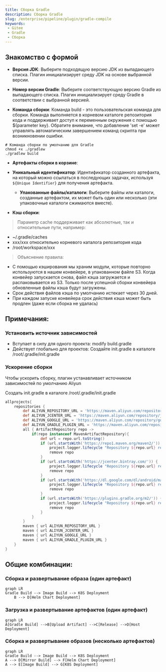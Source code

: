```yaml
---
title: Сборка Gradle
description: Сборка Gradle
slug: /enterprise/pipeline/plugin/gradle-compile
keywords:
 - Gitee
 - Gradle
 - Сборка
---
```


## Знакомство с формой

- **Версия JDK**: Выберите подходящую версию JDK из выпадающего списка. Плагин инициализирует среду JDK на основе выбранной версии.

- **Номер версии Gradle**: Выберите соответствующую версию Gradle из выпадающего списка. Плагин инициализирует среду Gradle в соответствии с выбранной версией.

- **Команда сборки**: Команда build - это пользовательская команда для сборки. Команда выполняется в корневом каталоге репозитория кода и поддерживает доступ к переменным окружения с помощью ${parameter key}. Обратите внимание, что добавление 'set -e' может управлять автоматическим завершением команд скрипта при возникновении ошибки.

```shell
# Команда сборки по умолчанию для Gradle
chmod +x ./gradlew
./gradlew build
```

- **Артефакты сборки в корзине**:
- **Уникальный идентификатор**: Идентификатор созданного артефакта, на который можно ссылаться в последующих задачах, используя `${Unique Identifier}` для получения артефакта.
    - **Упакованные файлы/каталоги**: Выберите файлы или каталоги, созданные артефактом, их может быть один или несколько (эти упаковочные каталоги сжимаются вместе).

- **Кэш сборки**:

> Параметр cache поддерживает как абсолютные, так и относительные пути, например:

- ~/.gradle/caches
- xxx/xxx относительно корневого каталога репозитория кода
- /root/workspace/xxx

> Объяснение правила:

- С помощью кэширования мы храним модули, которые повторно используются в нашем конвейере, в упакованном файле S3. Когда конвейер запускается снова, файл кэша загружается и распаковывается из S3.
Только после успешной сборки конвейера обновленные файлы кэша будут загружены.
- Срок действия файлов кэша по умолчанию истекает через 30 дней.
- При каждом запуске конвейера срок действия кэша может быть продлен (даже если сборка не удалась)

## Примечания:

### Установить источник зависимостей

- Вступает в силу для одного проекта: modify build.gradle
- Действует глобально для проектов: Создайте init.gradle в каталоге /root/.gradle/init.gradle

### Ускорение сборки

Чтобы ускорить сборку, плагин устанавливает источником зависимостей по умолчанию Aliyun

Создать init.gradle в каталоге /root/.gradle/init.gradle

```gradle
allprojects{
    repositories {
        def ALIYUN_REPOSITORY_URL = 'https://maven.aliyun.com/repository/public/'
        def ALIYUN_JCENTER_URL = 'https://maven.aliyun.com/repository/jcenter/'
        def ALIYUN_GOOGLE_URL = 'https://maven.aliyun.com/repository/google/'
        def ALIYUN_GRADLE_PLUGIN_URL = 'https://maven.aliyun.com/repository/gradle-plugin/'
        all { ArtifactRepository repo ->
            if(repo instanceof MavenArtifactRepository){
                def url = repo.url.toString()
                if (url.startsWith('https://repo1.maven.org/maven2/')) {
                    project.logger.lifecycle "Repository ${repo.url} replaced by $ALIYUN_REPOSITORY_URL."
                    remove repo
                }
                if (url.startsWith('https://jcenter.bintray.com/')) {
                    project.logger.lifecycle "Repository ${repo.url} replaced by $ALIYUN_JCENTER_URL."
                    remove repo
                }
                if (url.startsWith('https://dl.google.com/dl/android/maven2/')) {
                    project.logger.lifecycle "Repository ${repo.url} replaced by $ALIYUN_GOOGLE_URL."
                    remove repo
                }
                if (url.startsWith('https://plugins.gradle.org/m2/')) {
                    project.logger.lifecycle "Repository ${repo.url} replaced by $ALIYUN_GRADLE_PLUGIN_URL."
                    remove repo
                }
            }
        }
        maven { url ALIYUN_REPOSITORY_URL }
        maven { url ALIYUN_JCENTER_URL }
        maven { url ALIYUN_GOOGLE_URL }
        maven { url ALIYUN_GRADLE_PLUGIN_URL }
    }
}
```

## Общие комбинации:

### Сборка и развертывание образа (один артефакт)

```mermaid
graph LR
Gradle Build --> Image Build --> K8S Deployment
    B --> D[Helm Chart Deployment]
```

### Загрузка и развертывание артефактов (один артефакт)

```mermaid
graph LR
A[Gradle Build] -->B[Upload Artifact] -->C[Release] -->D[Host Deployment]
```

### Сборка и развертывание образов (несколько артефактов)

```mermaid
graph LR
Gradle Build --> Image Build --> K8S Deployment
A --> D[Mirror Build] --> F[Helm Chart Deployment]
A --> E[Image Build] --> G[K8S Deployment]
```
